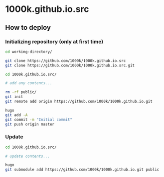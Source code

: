 1000k.github.io.src
====

How to deploy
----
### Initializing repository (only at first time)

```sh
cd working-directory/

git clone https://github.com/1000k/1000k.github.io.src
git clone https://github.com/1000k/1000k.github.io.src.git

cd 1000k.github.io.src/

# add any contents...

rm -rf public/
git init
git remote add origin https://github.com/1000k/1000k.github.io.git

hugo
git add -A
git commit -m "Initial commit"
git push origin master
```

### Update

```sh
cd 1000k.github.io.src/

# update contents...

hugo
git submodule add https://github.com/1000k/1000k.github.io.git public
```
